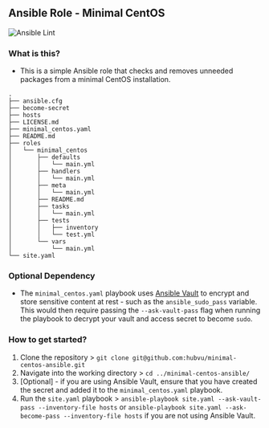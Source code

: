 ## Ansible Role - Minimal CentOS

![Ansible Lint](https://github.com/hubvu/minimal-centos-ansible/workflows/Ansible%20Lint/badge.svg?branch=main)

### What is this?

* This is a simple Ansible role that checks and removes unneeded packages from a minimal CentOS installation.

```
.
├── ansible.cfg
├── become-secret
├── hosts
├── LICENSE.md
├── minimal_centos.yaml
├── README.md
├── roles
│   └── minimal_centos
│       ├── defaults
│       │   └── main.yml
│       ├── handlers
│       │   └── main.yml
│       ├── meta
│       │   └── main.yml
│       ├── README.md
│       ├── tasks
│       │   └── main.yml
│       ├── tests
│       │   ├── inventory
│       │   └── test.yml
│       └── vars
│           └── main.yml
└── site.yaml
```

### Optional Dependency

* The `minimal_centos.yaml` playbook uses [Ansible Vault](https://docs.ansible.com/ansible/latest/user_guide/vault.html) to encrypt and store sensitive content at rest - such as the `ansible_sudo_pass` variable. This would then require passing the `--ask-vault-pass` flag when running the playbook to decrypt your vault and access secret to become `sudo`. 

### How to get started?

1. Clone the repository > `git clone git@github.com:hubvu/minimal-centos-ansible.git`
2. Navigate into the working directory > `cd ../minimal-centos-ansible/`
3. [Optional] - if you are using Ansible Vault, ensure that you have created the secret and added it to the `minimal_centos.yaml` playbook.
4. Run the `site.yaml` playbook > `ansible-playbook site.yaml --ask-vault-pass --inventory-file hosts` or `ansible-playbook site.yaml --ask-become-pass --inventory-file hosts` if you are not using Ansible Vault.
